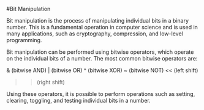 #Bit Manipulation

Bit manipulation is the process of manipulating individual bits in a binary number. This is a fundamental operation in computer science and is used in many applications, such as cryptography, compression, and low-level programming.

Bit manipulation can be performed using bitwise operators, which operate on the individual bits of a number. The most common bitwise operators are:

& (bitwise AND)
| (bitwise OR)
^ (bitwise XOR)
~ (bitwise NOT)
<< (left shift)
>> (right shift)

Using these operators, it is possible to perform operations such as setting, clearing, toggling, and testing individual bits in a number.
